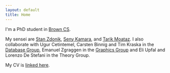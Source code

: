 ```yaml
---
layout: default
title: Home
---
```


I'm a PhD student in [Brown CS](http://cs.brown.edu).

My sensei are [Stan Zdonik](http://cs.brown.edu/~sbz/), [Seny Kamara](http://cs.brown.edu/~seny/), and [Tarik Moataz](http://cs.brown.edu/~tmoataz/). I also collaborate with Ugur Cetintemel, Carsten Binnig and Tim Kraska in the [Database Group](http://database.cs.brown.edu/), Emanuel Zgraggen in the [Graphics Group](http://graphics.cs.brown.edu/research/) and Eli Upfal and Lorenzo De Stefani in the Theory Group.

My CV is [linked here](http://zheguang.github.io/cv.pdf).
